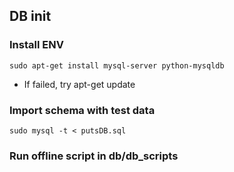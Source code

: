 ## DB init

### Install ENV
``sudo apt-get install mysql-server python-mysqldb``

* If failed, try apt-get update

### Import schema with test data
``sudo mysql -t < putsDB.sql``

### Run offline script in db/db_scripts